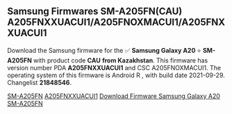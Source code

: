 <h2>Samsung Firmwares SM-A205FN(CAU) A205FNXXUACUI1/A205FNOXMACUI1/A205FNXXUACUI1</h2>
Download the Samsung firmware for the ✅ <strong>Samsung Galaxy A20 </strong> ⭐ <strong>SM-A205FN</strong> with product code <strong>CAU</strong> <strong> from Kazakhstan</strong>. This firmware has version number PDA <strong>A205FNXXUACUI1</strong> and CSC A205FNOXMACUI1. The operating system of this firmware is Android R , with build date 2021-09-29. Changelist <strong>21848546</strong>.


[SM-A205FN](https://samfirm.shop/samsung/model/SM-A205FN)
[A205FNXXUACUI1](https://samfirm.shop/samsung/pda/A205FNXXUACUI1)
[Download Firmware Samsung Galaxy A20 SM-A205FN](https://samfirm.shop/samsung/firmware/461647)
